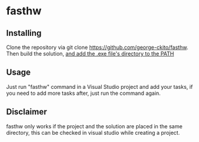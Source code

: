# fasthw
## Installing
Clone the repository via git clone https://github.com/george-ckito/fasthw.
Then build the solution, [and add the .exe file's directory to the PATH](https://www.architectryan.com/2018/03/17/add-to-the-path-on-windows-10/)
## Usage
Just run "fasthw" command in a Visual Studio project and add your tasks, if you need to add more tasks after, just run the command again.
## Disclaimer
fasthw only works if the project and the solution are placed in the same directory, this can be checked in visual studio while creating a project.
